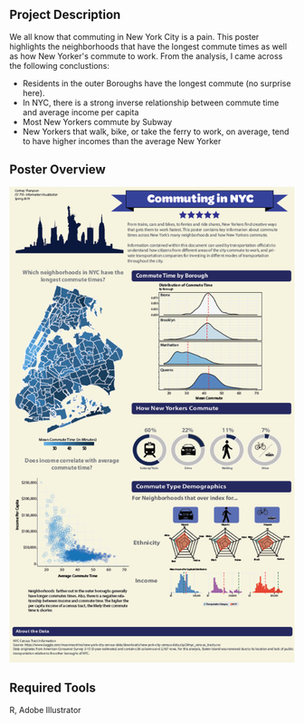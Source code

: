 ## Project Description
We all know that commuting in New York City is a pain. This poster highlights the neighborhoods that have the longest commute times as well as how New Yorker's commute to work. From the analysis, I came across the following conclustions:
- Residents in the outer Boroughs have the longest commute (no surprise here).
- In NYC, there is a strong inverse relationship between commute time and average income per capita
- Most New Yorkers commute by Subway
- New Yorkers that walk, bike, or take the ferry to work, on average, tend to have higher incomes than the average New Yorker

## Poster Overview
![Image of Commute_Poster](images/Commuting_in_NYC.png) 

## Required Tools
R, Adobe Illustrator
